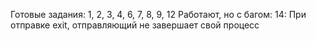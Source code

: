 Готовые задания:
1, 2, 3, 4, 6, 7, 8, 9, 12
Работают, но с багом:
14: При отправке exit, отправляющий не завершает свой процесс
